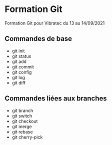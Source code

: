 # Formation Git

Formation Git pour Vibratec du 13 au 14/09/2021

## Commandes de base

* git init
* git status
* git add
* git commit
* git config
* git log
* git diff

## Commandes liées aux branches

* git branch
* git switch
* git checkout
* git merge
* git rebase
* git cherry-pick
